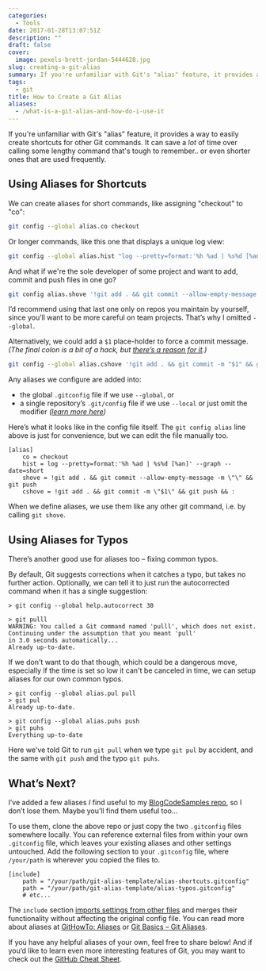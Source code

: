 ```yaml
---
categories:
  - Tools
date: 2017-01-28T13:07:51Z
description: ""
draft: false
cover:
  image: pexels-brett-jordan-5444628.jpg
slug: creating-a-git-alias
summary: If you're unfamiliar with Git's "alias" feature, it provides a way to create shortcuts for other Git commands, which can save you a lot of time. They’re easy to setup and maintain too. Let's see how.
tags:
  - git
title: How to Create a Git Alias
aliases:
  - /what-is-a-git-alias-and-how-do-i-use-it
---
```

If you're unfamiliar with Git's "alias" feature, it provides a way to easily create shortcuts for other Git commands. It can save a _lot_ of time over calling some lengthy command that's tough to remember.. or even shorter ones that are used frequently.

## Using Aliases for Shortcuts

We can create aliases for short commands, like assigning "checkout" to "co":

```bash
git config --global alias.co checkout
```

Or longer commands, like this one that displays a unique log view:

```bash
git config --global alias.hist "log --pretty=format:'%h %ad | %s%d [%an]' --graph --date=short"
```

And what if we're the sole developer of some project and want to add, commit and push files in one go?

```bash
git config alias.shove '!git add . && git commit --allow-empty-message -m "" && git push'
```

I’d recommend using that last one only on repos you maintain by yourself, since you’ll want to be more careful on team projects. That’s why I omitted `--global`.

Alternatively, we could add a `$1` place-holder to force a commit message. _(The final colon is a bit of a hack, but_ [_there’s a reason for it_](http://stackoverflow.com/a/25915221/301857)_.)_

```bash
git config --global alias.cshove '!git add . && git commit -m "$1" && git push && :'
```

Any aliases we configure are added into:

- the global `.gitconfig` file if we use `--global`, or
- a single repository’s `.git/config` file if we use `--local` or just omit the modifier _(_[_learn more here_](http://stackoverflow.com/a/2115116/301857)_)_

Here’s what it looks like in the config file itself. The `git config alias` line above is just for convenience, but we can edit the file manually too.

```none
[alias]
    co = checkout
    hist = log --pretty=format:'%h %ad | %s%d [%an]' --graph --date=short
    shove = !git add . && git commit --allow-empty-message -m \"\" && git push
    cshove = !git add . && git commit -m \"$1\" && git push && :
```

When we define aliases, we use them like any other git command, i.e. by calling `git shove`.

## Using Aliases for Typos

There’s another good use for aliases too – fixing common typos.

By default, Git suggests corrections when it catches a typo, but takes no further action. Optionally, we can tell it to just run the autocorrected command when it has a single suggestion:

```none
> git config --global help.autocorrect 30
 
> git pulll
WARNING: You called a Git command named 'pulll', which does not exist.
Continuing under the assumption that you meant 'pull'
in 3.0 seconds automatically...
Already up-to-date.
```

If we don't want to do that though, which could be a dangerous move, especially if the time is set so low it can't be canceled in time, we can setup aliases for our own common typos.

```none
> git config --global alias.pul pull
> git pul
Already up-to-date.
 
> git config --global alias.puhs push
> git puhs
Everything up-to-date
```

Here we've told Git to run `git pull` when we type `git pul` by accident, and the same with `git push` and the typo `git puhs`.

## What’s Next?

I’ve added a few aliases _I_ find useful to my [BlogCodeSamples repo](https://github.com/grantwinney/BlogCodeSamples/tree/master/DevTools/GitAliasTemplate), so I don’t lose them. Maybe you’ll find them useful too...

To use them, clone the above repo or just copy the two `.gitconfig` files somewhere locally. You can reference external files from within your own `.gitconfig` file, which leaves your existing aliases and other settings untouched. Add the following section to your `.gitconfig` file, where `/your/path` is wherever you copied the files to.

```none
[include]
    path = "/your/path/git-alias-template/alias-shortcuts.gitconfig"
    path = "/your/path/git-alias-template/alias-typos.gitconfig"
    # etc...
```

The `include` section [imports settings from other files](https://git-scm.com/docs/git-config#_includes) and merges their functionality without affecting the original config file. You can read more about aliases at [GitHowTo: Aliases](https://githowto.com/aliases) or [Git Basics – Git Aliases](https://git-scm.com/book/en/v2/Git-Basics-Git-Aliases).

If you have any helpful aliases of your own, feel free to share below! And if you’d like to learn even more interesting features of Git, you may want to check out the [GitHub Cheat Sheet](https://github.com/tiimgreen/github-cheat-sheet).
